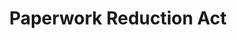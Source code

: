 ---
# This topic lives at
# https://digital.gov/topics/pra

slug: "pra"

# Topic Title
title: "Paperwork Reduction Act"

# description — keep it short and clear
summary: ""


# Weight
weight: 2

# For more information on managing topics,
# see https://github.com/GSA/digitalgov.gov/wiki
---